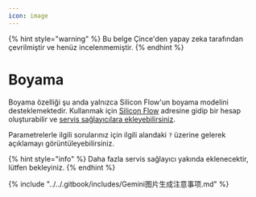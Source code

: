 ```yaml
---
icon: image
---
```


{% hint style="warning" %}
Bu belge Çince'den yapay zeka tarafından çevrilmiştir ve henüz incelenmemiştir.
{% endhint %}

# Boyama

Boyama özelliği şu anda yalnızca Silicon Flow'un boyama modelini desteklemektedir. Kullanmak için [Silicon Flow](https://www.siliconflow.cn/) adresine gidip bir hesap oluşturabilir ve [servis sağlayıcılara ekleyebilirsiniz](settings/providers.md).

Parametrelerle ilgili sorularınız için ilgili alandaki `?` üzerine gelerek açıklamayı görüntüleyebilirsiniz.

{% hint style="info" %}
Daha fazla servis sağlayıcı yakında eklenecektir, lütfen bekleyiniz.
{% endhint %}

{% include "../../.gitbook/includes/Gemini图片生成注意事项.md" %}